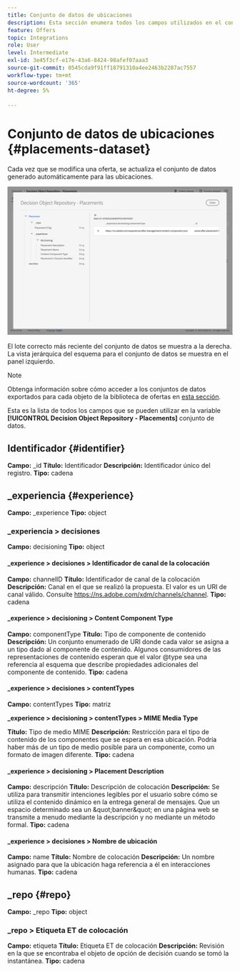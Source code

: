```yaml
---
title: Conjunto de datos de ubicaciones
description: Esta sección enumera todos los campos utilizados en el conjunto de datos exportado para las ubicaciones
feature: Offers
topic: Integrations
role: User
level: Intermediate
exl-id: 3e45f3cf-e17e-43a6-8424-98afef07aaa3
source-git-commit: 0545cda9f91ff18791310a4ee2463b2287ac7557
workflow-type: tm+mt
source-wordcount: '365'
ht-degree: 5%

---
```


# Conjunto de datos de ubicaciones {#placements-dataset}

Cada vez que se modifica una oferta, se actualiza el conjunto de datos generado automáticamente para las ubicaciones.

![](../../assets/dataset-placements.png)

El lote correcto más reciente del conjunto de datos se muestra a la derecha. La vista jerárquica del esquema para el conjunto de datos se muestra en el panel izquierdo.

>[!NOTE]
>
>Obtenga información sobre cómo acceder a los conjuntos de datos exportados para cada objeto de la biblioteca de ofertas en [esta sección](../export-catalog/access-dataset.md).

Esta es la lista de todos los campos que se pueden utilizar en la variable **[!UICONTROL Decision Object Repository - Placements]** conjunto de datos.

<!--A placement describes a location or place in a personalized message. It is used to set technical constraints for content that the personalization decision supplies. The placement also represents a request to produce certain types of metrics when an experience event is produced where this placement is involved. For instance, the placement facilitates a personalized clickable image inside an email shown to an end-user. The placement may for instance request from the assembled experience that the click on its image gets reported in an experience event with a metric https://ns.adobe.com/xdm/data/metrics/web/linkclicks and a reference to this placement.-->

## Identificador {#identifier}

**Campo:** _id
**Título:** Identificador
**Descripción:** Identificador único del registro.
**Tipo:** cadena

## _experiencia {#experience}

**Campo:** _experience
**Tipo:** object

### _experiencia > decisiones

**Campo:** decisioning
**Tipo:** object

#### _experience > decisiones > Identificador de canal de la colocación

**Campo:** channelID
**Título:** Identificador de canal de la colocación
**Descripción:** Canal en el que se realizó la propuesta. El valor es un URI de canal válido. Consulte https://ns.adobe.com/xdm/channels/channel.
**Tipo:** cadena

#### _experience > decisioning > Content Component Type

**Campo:** componentType
**Título:** Tipo de componente de contenido
**Descripción:** Un conjunto enumerado de URI donde cada valor se asigna a un tipo dado al componente de contenido. Algunos consumidores de las representaciones de contenido esperan que el valor @type sea una referencia al esquema que describe propiedades adicionales del componente de contenido.
**Tipo:** cadena

#### _experience > decisiones > contentTypes

**Campo:** contentTypes
**Tipo:** matriz

**_experience > decisioning > contentTypes > MIME Media Type**

**Título:** Tipo de medio MIME
**Descripción:** Restricción para el tipo de contenido de los componentes que se espera en esa ubicación. Podría haber más de un tipo de medio posible para un componente, como un formato de imagen diferente.
**Tipo:** cadena

#### _experience > decisioning > Placement Description

**Campo:** descripción
**Título:** Descripción de colocación
**Descripción:** Se utiliza para transmitir intenciones legibles por el usuario sobre cómo se utiliza el contenido dinámico en la entrega general de mensajes. Que un espacio determinado sea un \&quot;banner\&quot; en una página web se transmite a menudo mediante la descripción y no mediante un método formal.
**Tipo:** cadena

#### _experience > decisiones > Nombre de ubicación

**Campo:** name
**Título:** Nombre de colocación
**Descripción:** Un nombre asignado para que la ubicación haga referencia a él en interacciones humanas.
**Tipo:** cadena

## _repo {#repo}

**Campo:** _repo
**Tipo:** object

### _repo > Etiqueta ET de colocación

**Campo:** etiqueta
**Título:** Etiqueta ET de colocación
**Descripción:** Revisión en la que se encontraba el objeto de opción de decisión cuando se tomó la instantánea.
**Tipo:** cadena
